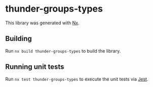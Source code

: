 # thunder-groups-types

This library was generated with [Nx](https://nx.dev).

## Building

Run `nx build thunder-groups-types` to build the library.

## Running unit tests

Run `nx test thunder-groups-types` to execute the unit tests via [Jest](https://jestjs.io).
